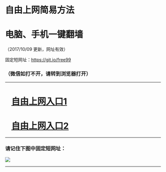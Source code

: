 ﻿# 自由上网简易方法

# 电脑、手机一键翻墙

（2017/10/09 更新，网址有效）

固定短网址：https://git.io/free99

### （微信如打不开，请转到浏览器打开）


***





# &nbsp;&nbsp; <a href="http://ft1102929585.fwq-tz-1001.info/fwqtz01.html?t=100900113472 " target="_blank">自由上网入口1</a>
# &nbsp;&nbsp; <a href="http://ft482021263.fwq-tz-1002.info/fwqtz02.html?t=100900114400 " target="_blank">自由上网入口2</a>
***

### 请记住下图中固定短网址：

<img src="https://s3-us-west-2.amazonaws.com/fwq-1001/yjfq-20170905okok.png" /> 


***

